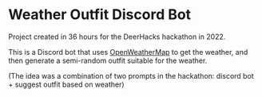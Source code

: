 # Weather Outfit Discord Bot

Project created in 36 hours for the DeerHacks hackathon in 2022.

This is a Discord bot that uses [OpenWeatherMap](https://openweathermap.org/api) to get the weather, and then generate a semi-random outfit suitable for the weather.

(The idea was a combination of two prompts in the hackathon: discord bot + suggest outfit based on weather)
